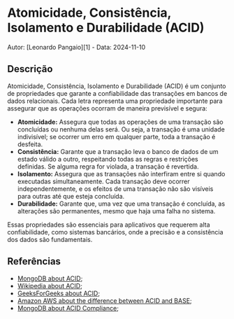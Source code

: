 # Atomicidade, Consistência, Isolamento e Durabilidade (ACID)

Autor: [Leonardo Pangaio][1] - Data: 2024-11-10

## Descrição

Atomicidade, Consistência, Isolamento e Durabilidade (ACID) é um conjunto de propriedades que garante a confiabilidade das transações em bancos de dados relacionais. Cada letra representa uma propriedade importante para assegurar que as operações ocorram de maneira previsível e segura:
- **Atomicidade:** Assegura que todas as operações de uma transação são concluídas ou nenhuma delas será. Ou seja, a transação é uma unidade indivisível; se ocorrer um erro em qualquer parte, toda a transação é desfeita.
- **Consistência:** Garante que a transação leva o banco de dados de um estado válido a outro, respeitando todas as regras e restrições definidas. Se alguma regra for violada, a transação é revertida.
- **Isolamento:** Assegura que as transações não interfiram entre si quando executadas simultaneamente. Cada transação deve ocorrer independentemente, e os efeitos de uma transação não são visíveis para outras até que esteja concluída.
- **Durabilidade:** Garante que, uma vez que uma transação é concluída, as alterações são permanentes, mesmo que haja uma falha no sistema.

Essas propriedades são essenciais para aplicativos que requerem alta confiabilidade, como sistemas bancários, onde a precisão e a consistência dos dados são fundamentais.

## Referências

- [MongoDB about ACID](https://www.mongodb.com/resources/basics/databases/acid-transactions);
- [Wikipedia about ACID](https://en.wikipedia.org/wiki/ACID);
- [GeeksForGeeks about ACID](https://www.geeksforgeeks.org/acid-properties-in-dbms/);
- [Amazon AWS about the difference between ACID and BASE](https://aws.amazon.com/pt/compare/the-difference-between-acid-and-base-database/);
- [MongoDB about ACID Compliance](https://www.mongodb.com/resources/products/capabilities/acid-compliance);